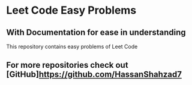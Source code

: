 # Leet Code Easy Problems

## With Documentation for ease in understanding
This repository contains easy problems of Leet Code

## For more repositories check out [GitHub]https://github.com/HassanShahzad7
